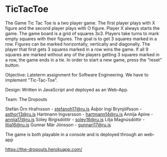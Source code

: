 # TicTacToe

The Game
Tic Tac Toe is a two player game. The first player plays with X figure and the second player plays with O figure. 
Player X always starts the game. The game board is a grid of squares 3x3. 
Players take turns to mark empty squares with their figures. The goal is to get 3 squares marked in a row. 
Figures can be marked horizontally, vertically and diagonally. The player that first gets 3 squares marked in a row wins the game. 
If all 9 squares are marked without any of the players getting 3 squares marked in a row, the game ends in a tie. 
In order to start a new game, press the “reset” button.

Objective: Lateterm assignment for Software Engineering. We have to implement "Tic-Tac-Toe".

Design: Written in JavaScript and deployed as an Web-App.

Team: The Dropouts

Stefán Örn Hrafnsson - stefanoh17@ru.is
Ásþór Ingi Brynjólfsson - asthor13@ru.is
Hartmann Ingvarsson - hartmann14@ru.is
Annija Apine - annija17@ru.is
Sóley Birgisdóttir - soley16@ru.is
Lilja Magnúsdóttir - lilja16@ru.is
Gunnar Már Jónsson - gunnarj17@ru.is

The game is both playable in a console and is deployed through an web-app 

https://the-dropouts.herokuapp.com/

